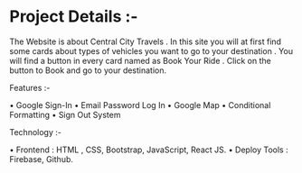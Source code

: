 # Project Details :-

The Website is about Central City Travels . In this site you will at first find some cards about types of vehicles you want to go to your destination . You will find a button in every card named as Book Your Ride . Click on the button to Book and go to your destination.

Features :-

• Google Sign-In
• Email Password Log In
• Google Map
• Conditional Formatting
• Sign Out System

Technology :-

• Frontend : HTML , CSS, Bootstrap, JavaScript, React JS.
• Deploy Tools : Firebase, Github.
